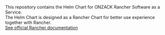 This repository contains the Helm Chart for ONZACK Rancher Software as a Service.  
The Helm Chart is designed as a Rancher Chart for better use experience together with Rancher.  
[See official Rancher documentation](https://rancher.com/docs/rancher/v2.x/en/helm-charts/legacy-catalogs/creating-apps/)
